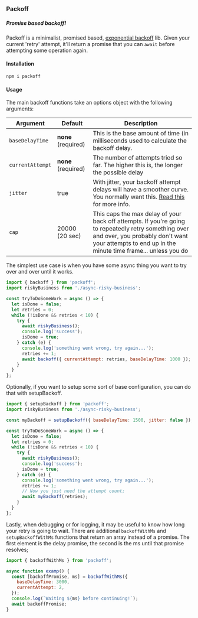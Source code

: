 ### Packoff

##### Promise based backoff!

Packoff is a minimalist, promised based, [exponential backoff](https://en.wikipedia.org/wiki/Exponential_backoff) lib. Given your current 'retry' attempt, it'll return a promise that you can `await` before attempting some operation again.

#### Installation

`npm i packoff`

#### Usage

The main backoff functions take an options object with the following arguments:

| Argument         | Default             | Description                                                                                                                                                                                               |
| ---------------- | ------------------- | --------------------------------------------------------------------------------------------------------------------------------------------------------------------------------------------------------- |
| `baseDelayTime`  | **none** (required) | This is the base amount of time (in milliseconds used to calculate the backoff delay.                                                                                                                     |
| `currentAttempt` | **none** (required) | The number of attempts tried so far. The higher this is, the longer the possible delay                                                                                                                    |
| `jitter`         | true                | With jitter, your backoff attempt delays will have a smoother curve. You normally want this. [Read this](https://aws.amazon.com/blogs/architecture/exponential-backoff-and-jitter/) for more info.        |
| `cap`            | 20000 (20 sec)      | This caps the max delay of your back off attempts. If you're going to repeatedly retry something over and over, you probably don't want your attempts to end up in the minute time frame... unless you do |

The simplest use case is when you have some async thing you want to try over and over until it works.

```js
import { backoff } from 'packoff';
import riskyBusiness from './async-risky-business';

const tryToDoSomeWork = async () => {
  let isDone = false;
  let retries = 0;
  while (!isDone && retries < 10) {
    try {
      await riskyBusiness();
      console.log('success');
      isDone = true;
    } catch (e) {
      console.log('something went wrong, try again...');
      retries += 1;
      await backoff({ currentAttempt: retries, baseDelayTime: 1000 });
    }
  }
};
```

Optionally, if you want to setup some sort of base configuration, you can do that with setupBackoff.

```js
import { setupBackoff } from 'packoff';
import riskyBusiness from './async-risky-business';

const myBackoff = setupBackoff({ baseDelayTime: 1500, jitter: false });

const tryToDoSomeWork = async () => {
  let isDone = false;
  let retries = 0;
  while (!isDone && retries < 10) {
    try {
      await riskyBusiness();
      console.log('success');
      isDone = true;
    } catch (e) {
      console.log('something went wrong, try again...');
      retries += 1;
      // Now you just need the attempt count;
      await myBackoff(retries);
    }
  }
};
```

Lastly, when debugging or for logging, it may be useful to know how long your retry is going to wait. There are additional `backoffWithMs` and `setupBackoffWithMs` functions that return an array instead of a promise. The first element is the delay promise, the second is the ms until that promise resolves;

```js
import { backoffWithMs } from 'packoff';

async function examp() {
  const [backoffPromise, ms] = backoffWithMs({
    baseDelayTime: 3000,
    currentAttempt: 2,
  });
  console.log(`Waiting ${ms} before continuing!`);
  await backoffPromise;
}
```

